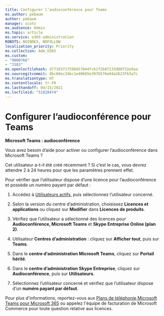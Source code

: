 ```yaml
---
title: Configurer l’audioconférence pour Teams
ms.author: pebaum
author: pebaum
manager: scotv
ms.audience: Admin
ms.topic: article
ms.service: o365-administration
ROBOTS: NOINDEX, NOFOLLOW
localization_priority: Priority
ms.collection: Adm_O365
ms.custom:
- "9000766"
- "3183"
ms.openlocfilehash: d773d371759b857044fc61f2b8f133d88f32e9aa
ms.sourcegitcommit: 8bc60ec34bc1e40685e3976576e04a2623f63a7c
ms.translationtype: HT
ms.contentlocale: fr-FR
ms.lasthandoff: 04/15/2021
ms.locfileid: "51828474"
---
```

# <a name="setup-audio-conferencing-for-teams"></a>Configurer l’audioconférence pour Teams

**Microsoft Teams : audioconférence**

Vous avez besoin d’aide pour activer ou configurer l’audioconférence dans Microsoft Teams ?

Cet utilisateur a-t-il été créé récemment ?  Si c’est le cas, vous devrez attendre 2 à 24 heures pour que les paramètres prennent effet.

Pour vérifier que l’utilisateur dispose d’une licence pour l’audioconférence et possède un numéro payant par défaut :

1. Accédez à [Utilisateurs actifs](https://admin.microsoft.com/Adminportal/Home?source=applauncher#/users), puis sélectionnez l’utilisateur concerné.

2. Selon la version du centre d’administration, choisissez **Licences et applications** ou cliquez sur **Modifier** dans **Licences de produits**.

3. Vérifiez que l’utilisateur a sélectionné des licences pour **Audioconférence, Microsoft Teams** et **Skype Entreprise Online (plan 2)**.

4. Utilisateur **Centres d’administration** : cliquez sur **Afficher tout**, puis sur **Teams**.

5. Dans le **centre d’administration Microsoft Teams**, cliquez sur **Portail hérité**.

6. Dans le **centre d’administration Skype Entreprise**, cliquez sur **Audioconférence**, puis sur **Utilisateurs**.

7. Sélectionnez l’utilisateur concerné et vérifiez que l’utilisateur dispose d’un **numéro payant par défaut**.

Pour plus d'informations, reportez-vous aux [Plans de téléphonie Microsoft Teams pour Microsoft 365](https://docs.microsoft.com/microsoftteams/calling-plans-for-office-365) ou appelez l'équipe de facturation de Microsoft Commerce pour toute question relative aux licences.